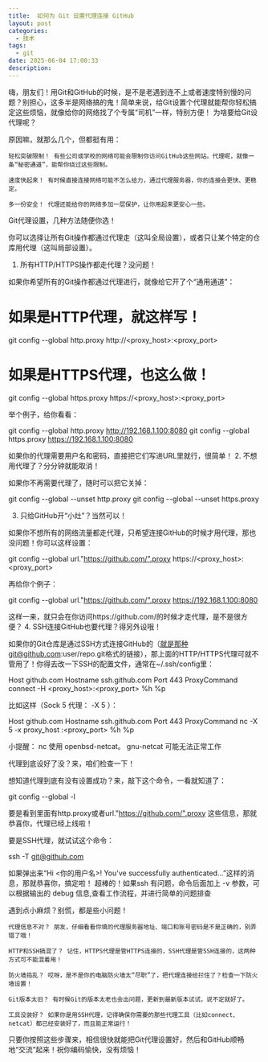 ```yaml
---
title:  如何为 Git 设置代理连接 GitHub
layout: post
categories:
  - 技术
tags:
  - git
date: 2025-06-04 17:00:33
description:
---
```


嗨，朋友们！用Git和GitHub的时候，是不是老遇到连不上或者速度特别慢的问题？别担心，这多半是网络搞的鬼！简单来说，给Git设置个代理就能帮你轻松搞定这些烦恼，就像给你的网络找了个专属“司机”一样，特别方便！
为啥要给Git设代理呢？

原因嘛，就那么几个，但都挺有用：

    轻松突破限制！ 有些公司或学校的网络可能会限制你访问GitHub这些网站。代理呢，就像一条“秘密通道”，能帮你绕过这些限制。

    速度快起来！ 有时候直接连接网络可能不怎么给力，通过代理服务器，你的连接会更快、更稳定。

    多一份安全！ 代理还能给你的网络多加一层保护，让你用起来更安心一些。

Git代理设置，几种方法随便你选！

你可以选择让所有Git操作都通过代理走（这叫全局设置），或者只让某个特定的仓库用代理（这叫局部设置）。
1. 所有HTTP/HTTPS操作都走代理？没问题！

如果你希望所有的Git操作都通过代理进行，就像给它开了个“通用通道”：

# 如果是HTTP代理，就这样写！
git config --global http.proxy http://<proxy_host>:<proxy_port>

# 如果是HTTPS代理，也这么做！
git config --global https.proxy https://<proxy_host>:<proxy_port>

举个例子，给你看看：

git config --global http.proxy http://192.168.1.100:8080
git config --global https.proxy https://192.168.1.100:8080

如果你的代理需要用户名和密码，直接把它们写进URL里就行，很简单！
2. 不想用代理了？分分钟就能取消！

如果你不再需要代理了，随时可以把它关掉：

git config --global --unset http.proxy
git config --global --unset https.proxy

3. 只给GitHub开“小灶”？当然可以！

如果你不想所有的网络流量都走代理，只希望连接GitHub的时候才用代理，那也没问题！你可以这样设置：

git config --global url."https://github.com/".proxy https://<proxy_host>:<proxy_port>

再给你个例子：

git config --global url."https://github.com/".proxy https://192.168.1.100:8080

这样一来，就只会在你访问https://github.com/的时候才走代理，是不是很方便？
4. SSH连接GitHub也要代理？得另外设哦！

如果你的Git仓库是通过SSH方式连接GitHub的（就是那种git@github.com:user/repo.git格式的链接），那上面的HTTP/HTTPS代理可就不管用了！你得去改一下SSH的配置文件，通常在~/.ssh/config里：

Host github.com
    Hostname ssh.github.com
    Port 443
    ProxyCommand connect -H <proxy_host>:<proxy_port> %h %p

比如这样（Sock 5 代理： -X 5 ）：

Host github.com
    Hostname ssh.github.com
    Port 443
    ProxyCommand nc -X 5 -x proxy_host :<proxy_port>  %h %p


小提醒： nc 使用 openbsd-netcat。  gnu-netcat 可能无法正常工作


代理到底设好了没？来，咱们检查一下！

想知道代理到底有没有设置成功？来，敲下这个命令，一看就知道了：

git config --global -l

要是看到里面有http.proxy或者url."https://github.com/".proxy 这些信息，那就恭喜你，代理已经上线啦！

要是SSH代理，就试试这个命令：

ssh -T git@github.com

如果弹出来“Hi <你的用户名>! You've successfully authenticated...”这样的消息，那就恭喜你，搞定啦！ 超棒的！如果ssh 有问题，命令后面加上 -v 参数，可以根据输出的 debug 信息,查看工作流程，并进行简单的问题排查 


遇到点小麻烦？别慌，都是些小问题！

    代理信息不对？ 朋友，仔细看看你填的代理服务器地址、端口和账号密码是不是正确的，别弄错了哦！

    HTTP和SSH搞混了？ 记住，HTTPS代理是管HTTPS连接的，SSH代理是管SSH连接的，这两种方式可不能混着用！

    防火墙捣乱？ 哎呀，是不是你的电脑防火墙太“尽职”了，把代理连接给拦住了？检查一下防火墙设置！

    Git版本太旧？ 有时候Git的版本太老也会出问题，更新到最新版本试试，说不定就好了。

    工具没装好？ 如果你是用SSH代理，记得确保你需要的那些代理工具（比如connect、netcat）都已经安装好了，而且能正常运行！

只要你按照这些步骤来，相信很快就能把Git代理设置好，然后和GitHub顺畅地“交流”起来！祝你编码愉快，没有烦恼！
